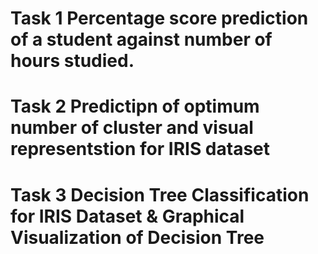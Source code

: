# Task 1 Percentage score prediction of a student against number of hours studied.

# Task 2 Predictipn of optimum number of cluster and visual representstion for IRIS dataset

# Task 3 Decision Tree Classification for IRIS Dataset & Graphical Visualization of Decision Tree
